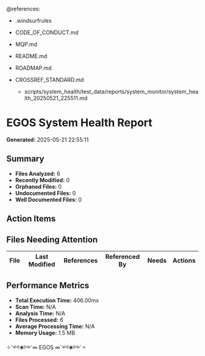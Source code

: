 @references:
- .windsurfrules
- CODE_OF_CONDUCT.md
- MQP.md
- README.md
- ROADMAP.md
- CROSSREF_STANDARD.md

  - scripts/system_health/test_data/reports/system_monitor/system_health_20250521_225511.md

# EGOS System Health Report

**Generated:** 2025-05-21 22:55:11

## Summary

- **Files Analyzed:** 6
- **Recently Modified:** 0
- **Orphaned Files:** 0
- **Undocumented Files:** 0
- **Well Documented Files:** 0

## Action Items


## Files Needing Attention

| File | Last Modified | References | Referenced By | Needs | Actions |
|------|---------------|------------|---------------|-------|--------|

## Performance Metrics

- **Total Execution Time:** 406.00ms
- **Scan Time:** N/A
- **Analysis Time:** N/A
- **Files Processed:** 6
- **Average Processing Time:** N/A
- **Memory Usage:** 1.5 MB

✧༺❀༻∞ EGOS ∞༺❀༻✧